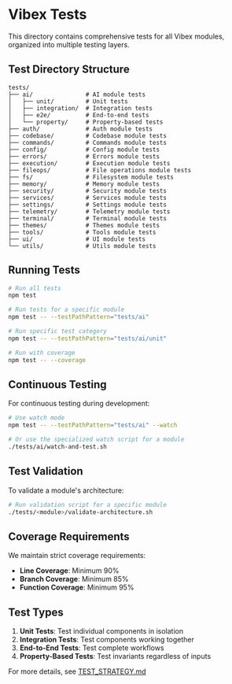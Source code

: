 # Vibex Tests

This directory contains comprehensive tests for all Vibex modules, organized into multiple testing layers.

## Test Directory Structure

```
tests/
├── ai/               # AI module tests
│   ├── unit/         # Unit tests
│   ├── integration/  # Integration tests
│   ├── e2e/          # End-to-end tests
│   └── property/     # Property-based tests
├── auth/             # Auth module tests
├── codebase/         # Codebase module tests
├── commands/         # Commands module tests
├── config/           # Config module tests
├── errors/           # Errors module tests
├── execution/        # Execution module tests
├── fileops/          # File operations module tests
├── fs/               # Filesystem module tests
├── memory/           # Memory module tests
├── security/         # Security module tests
├── services/         # Services module tests
├── settings/         # Settings module tests
├── telemetry/        # Telemetry module tests
├── terminal/         # Terminal module tests
├── themes/           # Themes module tests
├── tools/            # Tools module tests
├── ui/               # UI module tests
└── utils/            # Utils module tests
```

## Running Tests

```bash
# Run all tests
npm test

# Run tests for a specific module
npm test -- --testPathPattern="tests/ai"

# Run specific test category
npm test -- --testPathPattern="tests/ai/unit"

# Run with coverage
npm test -- --coverage
```

## Continuous Testing

For continuous testing during development:

```bash
# Use watch mode
npm test -- --testPathPattern="tests/ai" --watch

# Or use the specialized watch script for a module
./tests/ai/watch-and-test.sh
```

## Test Validation

To validate a module's architecture:

```bash
# Run validation script for a specific module
./tests/<module>/validate-architecture.sh
```

## Coverage Requirements

We maintain strict coverage requirements:

- **Line Coverage**: Minimum 90%
- **Branch Coverage**: Minimum 85%
- **Function Coverage**: Minimum 95%

## Test Types

1. **Unit Tests**: Test individual components in isolation
2. **Integration Tests**: Test components working together
3. **End-to-End Tests**: Test complete workflows
4. **Property-Based Tests**: Test invariants regardless of inputs

For more details, see [TEST_STRATEGY.md](./TEST_STRATEGY.md)